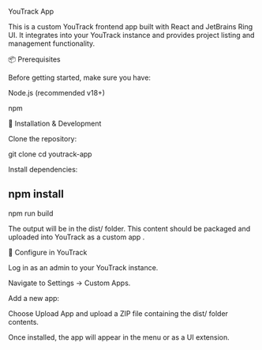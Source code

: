 YouTrack App

This is a custom YouTrack frontend app built with React and JetBrains Ring UI.
It integrates into your YouTrack instance and provides project listing and management functionality.

📦 Prerequisites

Before getting started, make sure you have:

Node.js
 (recommended v18+)

npm

🚀 Installation & Development

Clone the repository:

git clone <repo-url>
cd youtrack-app


Install dependencies:

npm install
-------------

npm run build

The output will be in the dist/ folder.
This content should be packaged and uploaded into YouTrack as a custom app
.

🔌 Configure in YouTrack

Log in as an admin to your YouTrack instance.

Navigate to Settings → Custom Apps.

Add a new app:

Choose Upload App and upload a ZIP file containing the dist/ folder contents.

Once installed, the app will appear in the menu or as a UI extension.
